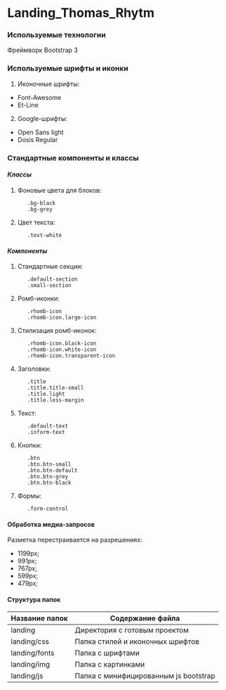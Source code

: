 # Landing_Thomas_Rhytm

### Используемые технологии

Фреймворк Bootstrap 3

### Используемые шрифты и иконки

1. Иконочные шрифты:
* Font-Awesome
* Et-Line
2. Google-шрифты:
* Open Sans light
* Dosis Regular

### Стандартные компоненты и классы

#### _Классы_

1. Фоновые цвета для блоков:

          .bg-black
          .bg-grey
          
2. Цвет текста: 

          .text-white
          
#### _Компоненты_

1. Стандартные секции:

          .default-section    
          .small-section
    
2. Ромб-иконки:
      
          .rhomb-icon
          .rhomb-icon.large-icon
      
3. Стилизация ромб-иконок:
          
          .rhomb-icon.black-icon
          .rhomb-icon.white-icon
          .rhomb-icon.transparent-icon
          
4. Заголовки:

          .title
          .title.title-small
          .title.light
          .title.less-margin
          
5. Текст: 

          .default-text 
          .inform-text
          
6. Кнопки: 

          .btn
          .btn.btn-small
          .btn.btn-default
          .btn.btn-grey
          .btn.btn-black
          
7. Формы:

          .form-control
          
#### Обработка медиа-запросов

Разметка перестраивается на разрешениях:

* 1199рх;
* 991px;
* 767px;
* 599px;
* 479px;

#### Структура папок 

Название папок  | Содержание файла
----------------|----------------------
landing         | Директория с готовым проектом
landing/css     | Папка стилей и иконочных шрифтов
landing/fonts   | Папка с шрифтами
landing/img     | Папка с картинками
landing/js      | Папка с минифицированным js bootstrap
